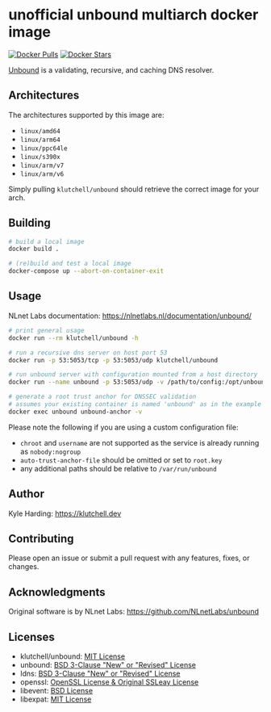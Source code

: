 # unofficial unbound multiarch docker image

[![Docker Pulls](https://img.shields.io/docker/pulls/klutchell/unbound.svg?style=flat-square)](https://hub.docker.com/r/klutchell/unbound/)
[![Docker Stars](https://img.shields.io/docker/stars/klutchell/unbound.svg?style=flat-square)](https://hub.docker.com/r/klutchell/unbound/)

[Unbound](https://unbound.net/) is a validating, recursive, and caching DNS resolver.

## Architectures

The architectures supported by this image are:

- `linux/amd64`
- `linux/arm64`
- `linux/ppc64le`
- `linux/s390x`
- `linux/arm/v7`
- `linux/arm/v6`

Simply pulling `klutchell/unbound` should retrieve the correct image for your arch.

## Building

```bash
# build a local image
docker build .

# (re)build and test a local image
docker-compose up --abort-on-container-exit
```

## Usage

NLnet Labs documentation: <https://nlnetlabs.nl/documentation/unbound/>

```bash
# print general usage
docker run --rm klutchell/unbound -h

# run a recursive dns server on host port 53
docker run -p 53:5053/tcp -p 53:5053/udp klutchell/unbound

# run unbound server with configuration mounted from a host directory
docker run --name unbound -p 53:5053/udp -v /path/to/config:/opt/unbound/etc/unbound klutchell/unbound

# generate a root trust anchor for DNSSEC validation
# assumes your existing container is named 'unbound' as in the example above
docker exec unbound unbound-anchor -v
```

Please note the following if you are using a custom configuration file:

- `chroot` and `username` are not supported as the service is already running as `nobody:nogroup`
- `auto-trust-anchor-file` should be omitted or set to `root.key`
- any additional paths should be relative to `/var/run/unbound`

## Author

Kyle Harding: <https://klutchell.dev>

## Contributing

Please open an issue or submit a pull request with any features, fixes, or changes.

## Acknowledgments

Original software is by NLnet Labs: <https://github.com/NLnetLabs/unbound>

## Licenses

- klutchell/unbound: [MIT License](./LICENSE)
- unbound: [BSD 3-Clause "New" or "Revised" License](https://github.com/NLnetLabs/unbound/blob/master/LICENSE)
- ldns: [BSD 3-Clause "New" or "Revised" License](https://github.com/NLnetLabs/ldns/blob/develop/LICENSE)
- openssl: [OpenSSL License & Original SSLeay License](https://www.openssl.org/source/license-openssl-ssleay.txt)
- libevent: [BSD License](https://libevent.org/LICENSE.txt)
- libexpat: [MIT License](https://github.com/libexpat/libexpat/blob/master/expat/COPYING)
